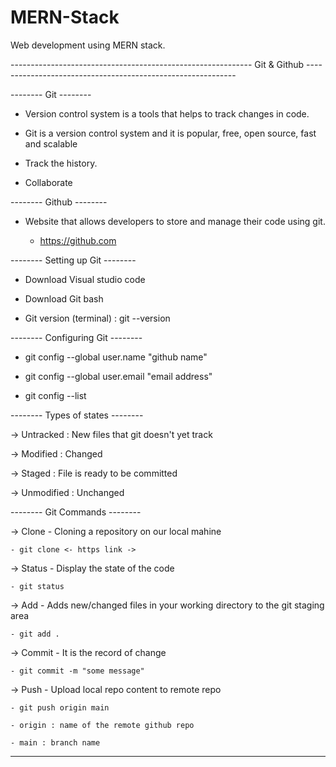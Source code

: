 # MERN-Stack
Web development using MERN stack.

------------------------------------------------------------ Git & Github ------------------------------------------------------------

-------- Git --------  

- Version control system is a tools that helps to track changes in code.

- Git is a version control system and it is popular, free, open source, fast and scalable

- Track the history.

- Collaborate


-------- Github --------  

- Website that allows developers to store and manage their code using git.

    - https://github.com


-------- Setting up Git --------

- Download Visual studio code

- Download Git bash

- Git version (terminal) : git --version


-------- Configuring Git --------

- git config --global user.name "github name"

- git config --global user.email "email address"

- git config --list


-------- Types of states --------

-> Untracked : New files that git doesn't yet track

-> Modified : Changed

-> Staged : File is ready to be committed

-> Unmodified : Unchanged


-------- Git Commands --------

-> Clone - Cloning a repository on our local mahine

    - git clone <- https link ->


-> Status - Display the state of the code

    - git status


-> Add - Adds new/changed files in your working directory to the git staging area

    - git add .


-> Commit - It is the record of change

    - git commit -m "some message"


-> Push - Upload local repo content to remote repo

    - git push origin main

    - origin : name of the remote github repo

    - main : branch name


--------------------------------------------------------------------------------------------------------------------------------------------
